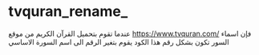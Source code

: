 # tvquran_rename_
عندما تقوم بتحميل القرآن الكريم من موقع https://www.tvquran.com/ فإن اسماء السور تكون بشكل رقم هذا الكود يقوم بتغير الرقم الى اسم السورة الاساسي

